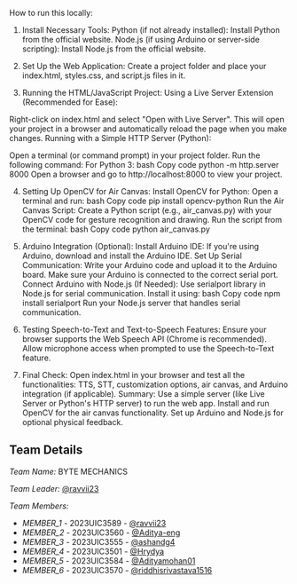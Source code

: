 How to run this locally:

1. Install Necessary Tools:
Python (if not already installed): Install Python from the official website.
Node.js (if using Arduino or server-side scripting): Install Node.js from the official website.

2. Set Up the Web Application:
Create a project folder and place your index.html, styles.css, and script.js files in it.
3. Running the HTML/JavaScript Project:
Using a Live Server Extension (Recommended for Ease):

Right-click on index.html and select "Open with Live Server". This will open your project in a browser and automatically reload the page when you make changes.
Running with a Simple HTTP Server (Python):

Open a terminal (or command prompt) in your project folder.
Run the following command:
For Python 3:
bash
Copy code
python -m http.server 8000
Open a browser and go to http://localhost:8000 to view your project.

4. Setting Up OpenCV for Air Canvas:
Install OpenCV for Python:
Open a terminal and run:
bash
Copy code
pip install opencv-python
Run the Air Canvas Script:
Create a Python script (e.g., air_canvas.py) with your OpenCV code for gesture recognition and drawing.
Run the script from the terminal:
bash
Copy code
python air_canvas.py


5. Arduino Integration (Optional):
Install Arduino IDE: If you're using Arduino, download and install the Arduino IDE.
Set Up Serial Communication:
Write your Arduino code and upload it to the Arduino board.
Make sure your Arduino is connected to the correct serial port.
Connect Arduino with Node.js (If Needed):
Use serialport library in Node.js for serial communication. Install it using:
bash
Copy code
npm install serialport
Run your Node.js server that handles serial communication.


6. Testing Speech-to-Text and Text-to-Speech Features:
Ensure your browser supports the Web Speech API (Chrome is recommended).
Allow microphone access when prompted to use the Speech-to-Text feature.

7. Final Check:
Open index.html in your browser and test all the functionalities: TTS, STT, customization options, air canvas, and Arduino integration (if applicable).
Summary:
Use a simple server (like Live Server or Python's HTTP server) to run the web app.
Install and run OpenCV for the air canvas functionality.
Set up Arduino and Node.js for optional physical feedback.








## Team Details

*Team Name:* BYTE MECHANICS

*Team Leader:* [@ravvii23](https://github.com/ravvii23)

*Team Members:*

- *MEMBER_1* - 2023UIC3589 - [@ravvii23](https://github.com/ravvii23)
- *MEMBER_2* - 2023UIC3560 - [@Aditya-eng](https://github.com/Aditya-eng)
- *MEMBER_3* - 2023UIC3555 - [@ashandg4](https://github.com/ashandg4)
- *MEMBER_4* - 2023UIC3501 - [@Hrydya](https://github.com/Hrydya)
- *MEMBER_5* - 2023UIC3584 - [@Adityamohan01](https://github.com/Adityamohan01)
- *MEMBER_6* - 2023UIC3570 - [@riddhisrivastava1516](https://github.com/riddhisrivastava1516)
